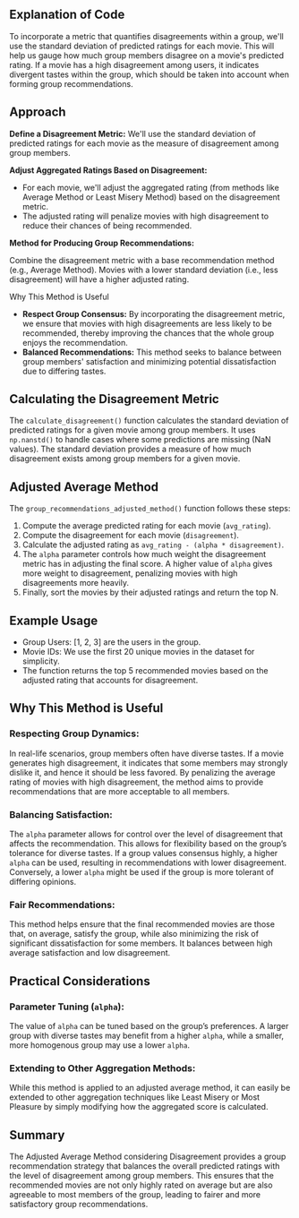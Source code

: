 ## Explanation of Code

To incorporate a metric that quantifies disagreements within a group, we'll use the standard deviation of predicted ratings for each movie. This will help us gauge how much group members disagree on a movie's predicted rating. If a movie has a high disagreement among users, it indicates divergent tastes within the group, which should be taken into account when forming group recommendations.

## Approach

**Define a Disagreement Metric:** We'll use the standard deviation of predicted ratings for each movie as the measure of disagreement among group members.

**Adjust Aggregated Ratings Based on Disagreement:**

- For each movie, we'll adjust the aggregated rating (from methods like Average Method or Least Misery Method) based on the disagreement metric.
- The adjusted rating will penalize movies with high disagreement to reduce their chances of being recommended.

**Method for Producing Group Recommendations:**

Combine the disagreement metric with a base recommendation method (e.g., Average Method).
Movies with a lower standard deviation (i.e., less disagreement) will have a higher adjusted rating.

Why This Method is Useful

- **Respect Group Consensus:** By incorporating the disagreement metric, we ensure that movies with high disagreements are less likely to be recommended, thereby improving the chances that the whole group enjoys the recommendation.
- **Balanced Recommendations:** This method seeks to balance between group members' satisfaction and minimizing potential dissatisfaction due to differing tastes.

## Calculating the Disagreement Metric

The `calculate_disagreement()` function calculates the standard deviation of predicted ratings for a given movie among group members. It uses `np.nanstd()` to handle cases where some predictions are missing (NaN values). The standard deviation provides a measure of how much disagreement exists among group members for a given movie.

## Adjusted Average Method

The `group_recommendations_adjusted_method()` function follows these steps:

1. Compute the average predicted rating for each movie (`avg_rating`).
2. Compute the disagreement for each movie (`disagreement`).
3. Calculate the adjusted rating as `avg_rating - (alpha * disagreement)`.
4. The `alpha` parameter controls how much weight the disagreement metric has in adjusting the final score. A higher value of `alpha` gives more weight to disagreement, penalizing movies with high disagreements more heavily.
5. Finally, sort the movies by their adjusted ratings and return the top N.

## Example Usage

- Group Users: [1, 2, 3] are the users in the group.
- Movie IDs: We use the first 20 unique movies in the dataset for simplicity.
- The function returns the top 5 recommended movies based on the adjusted rating that accounts for disagreement.

## Why This Method is Useful

### Respecting Group Dynamics:

In real-life scenarios, group members often have diverse tastes. If a movie generates high disagreement, it indicates that some members may strongly dislike it, and hence it should be less favored. By penalizing the average rating of movies with high disagreement, the method aims to provide recommendations that are more acceptable to all members.

### Balancing Satisfaction:

The `alpha` parameter allows for control over the level of disagreement that affects the recommendation. This allows for flexibility based on the group’s tolerance for diverse tastes. If a group values consensus highly, a higher `alpha` can be used, resulting in recommendations with lower disagreement. Conversely, a lower `alpha` might be used if the group is more tolerant of differing opinions.

### Fair Recommendations:

This method helps ensure that the final recommended movies are those that, on average, satisfy the group, while also minimizing the risk of significant dissatisfaction for some members. It balances between high average satisfaction and low disagreement.

## Practical Considerations

### Parameter Tuning (`alpha`):

The value of `alpha` can be tuned based on the group’s preferences. A larger group with diverse tastes may benefit from a higher `alpha`, while a smaller, more homogenous group may use a lower `alpha`.

### Extending to Other Aggregation Methods:

While this method is applied to an adjusted average method, it can easily be extended to other aggregation techniques like Least Misery or Most Pleasure by simply modifying how the aggregated score is calculated.

## Summary

The Adjusted Average Method considering Disagreement provides a group recommendation strategy that balances the overall predicted ratings with the level of disagreement among group members. This ensures that the recommended movies are not only highly rated on average but are also agreeable to most members of the group, leading to fairer and more satisfactory group recommendations.
